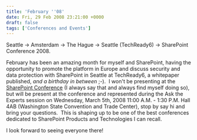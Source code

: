 ```yaml
---
title: 'February ''08'
date: Fri, 29 Feb 2008 23:21:00 +0000
draft: false
tags: ['Conferences and Events']
---
```


Seattle → Amsterdam → The Hague → Seattle (TechReady6) → SharePoint Conference 2008.

February has been an amazing month for myself and SharePoint, having the opportunity to promote the platform in Europe and discuss security and data protection with SharePoint in Seattle at TechReady6, a whitepaper published, _and a birthday in between_ ;-).  I won't be presenting at the [SharePoint Conference](http://www.mssharepointconference.com/Pages/default.aspx) (I always say that and always find myself doing so), but will be present at the conference and represented during the Ask the Experts session on Wednesday, March 5th, 2008 11:00 A.M. - 1:30 P.M. Hall 4AB (Washington State Convention and Trade Center), stop by say hi and bring your questions.  This is shaping up to be one of the best conferences dedicated to SharePoint Products and Technologies I can recall.

I look forward to seeing everyone there!
